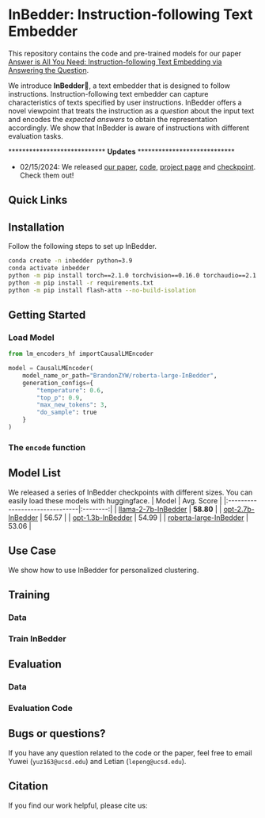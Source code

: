 # InBedder: Instruction-following Text Embedder

This repository contains the code and pre-trained models for our paper [Answer is All You Need: Instruction-following Text Embedding via Answering the Question]().

We introduce **InBedder**🛌, a text embedder that is designed to follow instructions. Instruction-following text embedder can capture characteristics of texts specified by user instructions. InBedder offers a novel viewpoint that treats the instruction as a _question_ about the input text and encodes the _expected answers_ to obtain the representation accordingly. We show that InBedder is aware of instructions with different evaluation tasks.

**************************** **Updates** ****************************

* 02/15/2024: We released [our paper](), [code](), [project page]() and [checkpoint](). Check them out!

## Quick Links

## Installation
Follow the following steps to set up InBedder.
```bash
conda create -n inbedder python=3.9
conda activate inbedder
python -m pip install torch==2.1.0 torchvision==0.16.0 torchaudio==2.1.0 --index-url https://download.pytorch.org/whl/cu118
python -m pip install -r requirements.txt
python -m pip install flash-attn --no-build-isolation
```

## Getting Started

### Load Model

```python
from lm_encoders_hf importCausalLMEncoder

model = CausalLMEncoder(
    model_name_or_path="BrandonZYW/roberta-large-InBedder",
    generation_configs={
        "temperature": 0.6,
        "top_p": 0.9,
        "max_new_tokens": 3,
        "do_sample": true
    }
)
```

### The `encode` function

## Model List

We released a series of InBedder checkpoints with different sizes. You can easily load these models with huggingface. 
|              Model              | Avg. Score |
|:-------------------------------|:--------:|
| [llama-2-7b-InBedder](BrandonZYW/llama-2-7b-InBedder) | **58.80** |
| [opt-2.7b-InBedder](BrandonZYW/opt-2.7b-InBedder)   | 56.57 |
| [opt-1.3b-InBedder](BrandonZYW/opt-1.3b-InBedder)   | 54.99 |
| [roberta-large-InBedder](BrandonZYW/roberta-large-InBedder)   | 53.06 |

## Use Case
We show how to use InBedder for personalized clustering.

## Training
### Data

### Train InBedder

## Evaluation
### Data

### Evaluation Code

## Bugs or questions?
If you have any question related to the code or the paper, feel free to email Yuwei (`yuz163@ucsd.edu`) and Letian (`lepeng@ucsd.edu`).

## Citation
If you find our work helpful, please cite us:

```bibtex

```
